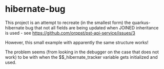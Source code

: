 # hibernate-bug

This project is an attempt to recreate (in the smallest form) the quarkus-hibernate bug 
that not all fields are being updated when JOINED inheritance is used - see https://github.com/orppst/pst-api-service/issues/3

However, this small example with apparently the same structure works!

The problem seems (from looking in the debugger on the case that does not work) to be with when the $$_hibernate_tracker variable gets initialized and used.



